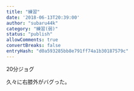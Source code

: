 ```yaml
---
title: "練習"
date: '2018-06-13T20:39:00'
author: "subaru44k"
category: "練習(弱)"
status: "publish"
allowComments: true
convertBreaks: false
entryHash: "d0a593285bb8e791ff74a1b30187579c"
---
```

20分ジョグ

久々に右膝外がバグった。
